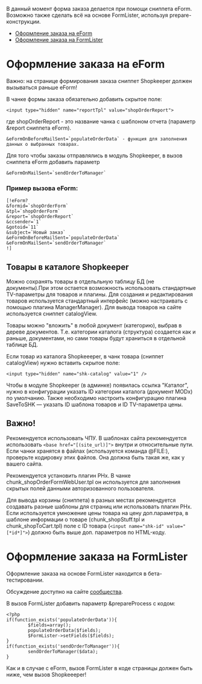 В данный момент форма заказа делается при помощи сниппета eForm. Возможно также сделать всё на основе FormLister, используя prepare-конструкции.

* <a href="#eform">Оформление заказа на eForm</a>
* <a href="#formlister">Оформление заказа на FormLister</a>


<h1 id="eform">Оформление заказа на eForm</h1>

Важно: на странице формирования заказа сниппет Shopkeeper должен вызываться раньше eForm!

В чанке формы заказа обязательно добавить скрытое поле:
```
<input type="hidden" name="reportTpl" value="shopOrderReport">
```
где shopOrderReport - это название чанка с шаблоном отчета (параметр &report сниппета eForm).

```
&eFormOnBeforeMailSent=`populateOrderData` - функция для заполнения данных о выбранных товарах.
```

Для того чтобы заказы отправлялись в модуль Shopkeeper, в вызов сниппета eForm добавить параметр
```
&eFormOnMailSent=`sendOrderToManager`
```

### Пример вызова eForm: ###
```
[!eForm?
&formid=`shopOrderForm`
&tpl=`shopOrderForm`
&report=`shopOrderReport`
&ccsender=`1`
&gotoid=`11`
&subject=`Новый заказ`
&eFormOnBeforeMailSent=`populateOrderData`
&eFormOnMailSent=`sendOrderToManager`
!]
```

## Товары в каталоге Shopkeeper ##
Можно сохранять товары в отдельльную таблицу БД (не документы).При этом остается возможность использовать стандартные TV-параметры для товаров и плагины. Для создания и редактирования товаров используется стандартный интерфейс (можно настраивать с помощью плагина ManagerManager). Для вывода товаров на сайте используется сниппет catalogView.

Товары можно "вложить" в любой документ (категорию), выбрав в дереве документов. Т.е. категории каталога (структура) создается как и раньше, документами, но сами товары будут храниться в отдельной таблице БД.

Если товар из каталога Shopkeeeper, в чанк товара (сниппет catalogView) нужно вставить скрытое поле: 
```
<input type="hidden" name="shk-catalog" value="1" />
```
Чтобы в модуле Shopkeeper (в админке) появилась ссылка "Каталог", нужно в конфигурации указать ID категории каталога (документ MODx) по умолчанию.
Также необходимо настроить конфигурацию плагина SaveToSHK — указать ID шаблона товаров и ID TV-параметра цены.


## Важно! ## 

Рекомендуется использовать ЧПУ. В шаблонах сайта рекомендуется использовать `<base href="[(site_url)]">` внутри <head> и относительные пути.
Если чанки хранятся в файлах (используется команда @FILE:), проверьте кодировку этих файлов. Она должна быть такая же, как у вашего сайта.
  
Рекомендуется установить плагин PHx. В чанке chunk_shopOrderFormWebUser.tpl  он используется для заполнения скрытых полей данными авторизованного пользователя.
  
Для вывода корзины (сниппета) в разных местах рекомендуется создавать разные шаблоны для страниц или использовать плагин PHx.
Если используется умножение цены товара на цену доп.параметра, в шаблоне информации о товаре (chunk_shopStuff.tpl и chunk_shopToCart.tpl) поле с ID товара (`<input name="shk-id" value="[*id*]">`) должно быть выше доп. параметров по HTML-коду.


<h1 id="formlister">Оформление заказа на FormLister</h1>

Оформление заказа на основе FormLister находится в бета-тестировании.

Обсуждение доступно на сайте [сообщества](http://modx.im/blog/questions/4888.html).

В вызов FormLister добавить параметр &prepareProcess с кодом:
```
<?php
if(function_exists('populateOrderData')){
        $fields=array();
        populateOrderData($fields);
        $FormLister->setFields($fields);
}
if(function_exists('sendOrderToManager')){
        sendOrderToManager($data);
}
```

Как и в случае с eForm, вызов FormLister в коде страницы должен быть ниже, чем вызов Shopkeeeper!